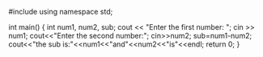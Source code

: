 #include <iostream>
using namespace std;

int main() {
    int num1, num2, sub;
    cout << "Enter the first number: ";
    cin >> num1;
    cout<<"Enter the second number:";
    cin>>num2;
    sub=num1-num2;
    cout<<"the sub is:"<<num1<<"and"<<num2<<"is"<<endl;
    return 0;
    }
